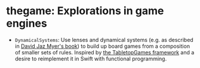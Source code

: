 # thegame: Explorations in game engines

* `DynamicalSystems`: Use lenses and dynamical systems (e.g. as described in [David Jaz Myer's book](https://www.davidjaz.com/Papers/DynamicalBook.pdf)) to build up board games from a composition of smaller sets of rules. Inspired by [the TabletopGames framework](https://github.com/GAIGResearch/TabletopGames) and a desire to reimplement it in Swift with functional programming.
